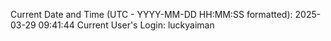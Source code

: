 Current Date and Time (UTC - YYYY-MM-DD HH:MM:SS formatted): 2025-03-29 09:41:44
Current User's Login: luckyaiman
